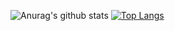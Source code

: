 

![Anurag's github stats](https://github-readme-stats.vercel.app/api?username=RidvanOrun&theme=dark&show_icons=true) [![Top Langs](https://github-readme-stats.vercel.app/api/top-langs/?username=RidvanOrun&layout=compact)](https://github.com/anuraghazra/github-readme-stats)

